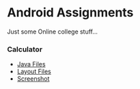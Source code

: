 # Android Assignments

Just some Online college stuff...

### Calculator

-   [Java Files](./Calculator/app/src/main/java/com/arshshaikh/calculator)
-   [Layout Files](./Calculator/app/src/main/res/layout)
-   [Screenshot](./Calculator/screenshots)
